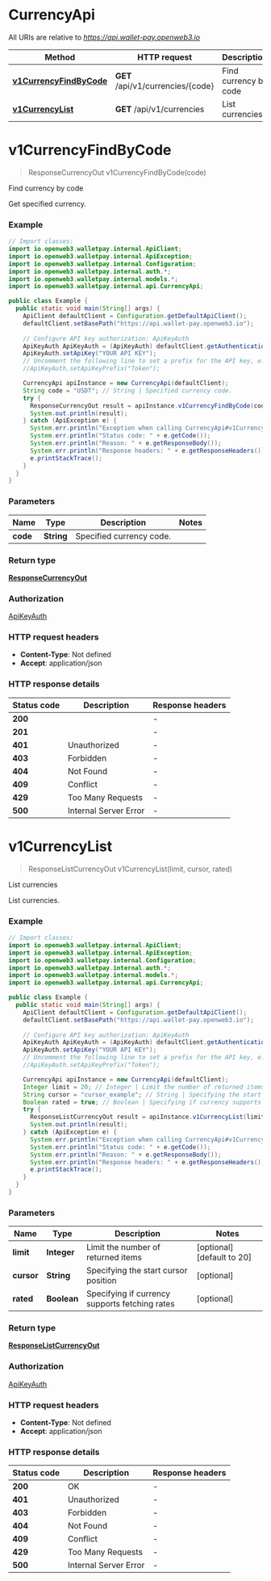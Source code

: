 # CurrencyApi

All URIs are relative to *https://api.wallet-pay.openweb3.io*

Method | HTTP request | Description
------------- | ------------- | -------------
[**v1CurrencyFindByCode**](CurrencyApi.md#v1CurrencyFindByCode) | **GET** /api/v1/currencies/{code} | Find currency by code
[**v1CurrencyList**](CurrencyApi.md#v1CurrencyList) | **GET** /api/v1/currencies | List currencies


<a name="v1CurrencyFindByCode"></a>
# **v1CurrencyFindByCode**
> ResponseCurrencyOut v1CurrencyFindByCode(code)

Find currency by code

Get specified currency.

### Example
```java
// Import classes:
import io.openweb3.walletpay.internal.ApiClient;
import io.openweb3.walletpay.internal.ApiException;
import io.openweb3.walletpay.internal.Configuration;
import io.openweb3.walletpay.internal.auth.*;
import io.openweb3.walletpay.internal.models.*;
import io.openweb3.walletpay.internal.api.CurrencyApi;

public class Example {
  public static void main(String[] args) {
    ApiClient defaultClient = Configuration.getDefaultApiClient();
    defaultClient.setBasePath("https://api.wallet-pay.openweb3.io");
    
    // Configure API key authorization: ApiKeyAuth
    ApiKeyAuth ApiKeyAuth = (ApiKeyAuth) defaultClient.getAuthentication("ApiKeyAuth");
    ApiKeyAuth.setApiKey("YOUR API KEY");
    // Uncomment the following line to set a prefix for the API key, e.g. "Token" (defaults to null)
    //ApiKeyAuth.setApiKeyPrefix("Token");

    CurrencyApi apiInstance = new CurrencyApi(defaultClient);
    String code = "USDT"; // String | Specified currency code.
    try {
      ResponseCurrencyOut result = apiInstance.v1CurrencyFindByCode(code);
      System.out.println(result);
    } catch (ApiException e) {
      System.err.println("Exception when calling CurrencyApi#v1CurrencyFindByCode");
      System.err.println("Status code: " + e.getCode());
      System.err.println("Reason: " + e.getResponseBody());
      System.err.println("Response headers: " + e.getResponseHeaders());
      e.printStackTrace();
    }
  }
}
```

### Parameters

Name | Type | Description  | Notes
------------- | ------------- | ------------- | -------------
 **code** | **String**| Specified currency code. |

### Return type

[**ResponseCurrencyOut**](ResponseCurrencyOut.md)

### Authorization

[ApiKeyAuth](../README.md#ApiKeyAuth)

### HTTP request headers

 - **Content-Type**: Not defined
 - **Accept**: application/json

### HTTP response details
| Status code | Description | Response headers |
|-------------|-------------|------------------|
**200** |  |  -  |
**201** |  |  -  |
**401** | Unauthorized |  -  |
**403** | Forbidden |  -  |
**404** | Not Found |  -  |
**409** | Conflict |  -  |
**429** | Too Many Requests |  -  |
**500** | Internal Server Error |  -  |

<a name="v1CurrencyList"></a>
# **v1CurrencyList**
> ResponseListCurrencyOut v1CurrencyList(limit, cursor, rated)

List currencies

List currencies.

### Example
```java
// Import classes:
import io.openweb3.walletpay.internal.ApiClient;
import io.openweb3.walletpay.internal.ApiException;
import io.openweb3.walletpay.internal.Configuration;
import io.openweb3.walletpay.internal.auth.*;
import io.openweb3.walletpay.internal.models.*;
import io.openweb3.walletpay.internal.api.CurrencyApi;

public class Example {
  public static void main(String[] args) {
    ApiClient defaultClient = Configuration.getDefaultApiClient();
    defaultClient.setBasePath("https://api.wallet-pay.openweb3.io");
    
    // Configure API key authorization: ApiKeyAuth
    ApiKeyAuth ApiKeyAuth = (ApiKeyAuth) defaultClient.getAuthentication("ApiKeyAuth");
    ApiKeyAuth.setApiKey("YOUR API KEY");
    // Uncomment the following line to set a prefix for the API key, e.g. "Token" (defaults to null)
    //ApiKeyAuth.setApiKeyPrefix("Token");

    CurrencyApi apiInstance = new CurrencyApi(defaultClient);
    Integer limit = 20; // Integer | Limit the number of returned items
    String cursor = "cursor_example"; // String | Specifying the start cursor position
    Boolean rated = true; // Boolean | Specifying if currency supports fetching rates
    try {
      ResponseListCurrencyOut result = apiInstance.v1CurrencyList(limit, cursor, rated);
      System.out.println(result);
    } catch (ApiException e) {
      System.err.println("Exception when calling CurrencyApi#v1CurrencyList");
      System.err.println("Status code: " + e.getCode());
      System.err.println("Reason: " + e.getResponseBody());
      System.err.println("Response headers: " + e.getResponseHeaders());
      e.printStackTrace();
    }
  }
}
```

### Parameters

Name | Type | Description  | Notes
------------- | ------------- | ------------- | -------------
 **limit** | **Integer**| Limit the number of returned items | [optional] [default to 20]
 **cursor** | **String**| Specifying the start cursor position | [optional]
 **rated** | **Boolean**| Specifying if currency supports fetching rates | [optional]

### Return type

[**ResponseListCurrencyOut**](ResponseListCurrencyOut.md)

### Authorization

[ApiKeyAuth](../README.md#ApiKeyAuth)

### HTTP request headers

 - **Content-Type**: Not defined
 - **Accept**: application/json

### HTTP response details
| Status code | Description | Response headers |
|-------------|-------------|------------------|
**200** | OK |  -  |
**401** | Unauthorized |  -  |
**403** | Forbidden |  -  |
**404** | Not Found |  -  |
**409** | Conflict |  -  |
**429** | Too Many Requests |  -  |
**500** | Internal Server Error |  -  |

